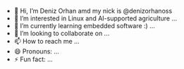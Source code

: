 - 👋 Hi, I’m Deniz Orhan amd my nick is @denizorhanoss
- 👀 I’m interested in Linux and AI-supported agriculture ...
- 🌱 I’m currently learning embedded software :) ...
- 💞️ I’m looking to collaborate on ...
- 📫 How to reach me ...
- 😄 Pronouns: ...
- ⚡ Fun fact: ...

<!---
denizorhanoss/denizorhanoss is a ✨ special ✨ repository because its `README.md` (this file) appears on your GitHub profile.
You can click the Preview link to take a look at your changes.
--->
